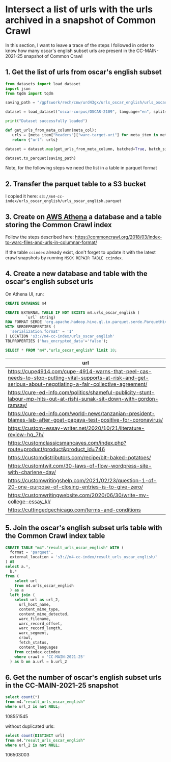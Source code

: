# Intersect a list of urls with the urls archived in a snapshot of Common Crawl

In this section, I want to leave a trace of the steps I followed in order to know how many oscar's english subset urls are present in the CC-MAIN-2021-25 snapshot of Common Crawl

## 1. Get the list of urls from oscar's english subset

```python
from datasets import load_dataset
import json
from tqdm import tqdm

saving_path = "/gpfswork/rech/cnw/urd43gx/urls_oscar_english/urls_oscar_english.parquet" #CHANGEME

dataset = load_dataset("oscar-corpus/OSCAR-2109", language="en", split="train", use_auth_token=True)

print("Dataset successfully loaded")

def get_urls_from_meta_column(meta_col):
   urls = [meta_item["headers"]["warc-target-uri"] for meta_item in meta_col]
   return {"url": urls}

dataset = dataset.map(get_urls_from_meta_column, batched=True, batch_size=1000, remove_columns=dataset.column_names, num_proc=25, input_columns=["meta"])

dataset.to_parquet(saving_path)
```
Note, for the following steps we need the list in a table in parquet format

## 2. Transfer the parquet table to a S3 bucket

I copied it here: `s3://m4-cc-index/urls_oscar_english/urls_oscar_english.parquet`

## 3. Create on [AWS Athena](https://aws.amazon.com/athena/) a database and a table storing the Common Crawl index

Follow the steps described here: https://commoncrawl.org/2018/03/index-to-warc-files-and-urls-in-columnar-format/

If the table `ccindex` already exist, don't forget to update it with the latest crawl snapshots by running `MSCK REPAIR TABLE ccindex`.

## 4. Create a new database and table with the oscar's english subset urls

On Athena UI, run:

```sql
CREATE DATABASE m4
```

```sql
CREATE EXTERNAL TABLE IF NOT EXISTS m4.urls_oscar_english (
         `url` string)
ROW FORMAT SERDE 'org.apache.hadoop.hive.ql.io.parquet.serde.ParquetHiveSerDe'
WITH SERDEPROPERTIES (
  'serialization.format' = '1'
) LOCATION 's3://m4-cc-index/urls_oscar_english'
TBLPROPERTIES ('has_encrypted_data'='false');
```

```sql
SELECT * FROM "m4"."urls_oscar_english" limit 10;
```

|url                                                                                                                                                           |
|--------------------------------------------------------------------------------------------------------------------------------------------------------------|
|https://cupe4914.com/cupe-4914-warns-that-peel-cas-needs-to-stop-putting-vital-supports-at-risk-and-get-serious-about-negotiating-a-fair-collective-agreement/|
|https://cure-ed-info.com/politics/shameful-publicity-stunt-labour-mp-hits-out-at-rishi-sunak-sit-down-with-gordon-ramsay/                                     |
|https://cure-ed-info.com/world-news/tanzanian-president-blames-lab-after-goat-papaya-test-positive-for-coronavirus/                                           |
|https://custom-essay-writer.net/2020/10/21/literature-review-hq_7h/                                                                                           |
|https://customclassicsmancaves.com/index.php?route=product/product&product_id=746                                                                             |
|https://customdistributors.com/recipe/blt-baked-potatoes/                                                                                                     |
|https://customtwit.com/30-laws-of-flow-wordpress-site-with-charlene-day/                                                                                      |
|https://customwritingshelp.com/2021/02/23/question-1-of-20-one-purpose-of-closing-entries-is-to-give-zero/                                                    |
|https://customwritingwebsite.com/2020/06/30/write-my-college-essay_kl/                                                                                        |
|https://cuttingedgechicago.com/terms-and-conditions                                                                                                           |

## 5. Join the  oscar's english subset urls table with the Common Crawl index table

```sql
CREATE TABLE "m4"."result_urls_oscar_english" WITH (
  format = 'parquet',
  external_location = 's3://m4-cc-index/result_urls_oscar_english/'
) AS
select a.*,
  b.*
from (
    select url
    from m4.urls_oscar_english
  ) as a
  left join (
    select url as url_2,
      url_host_name,
      content_mime_type,
      content_mime_detected,
      warc_filename,
      warc_record_offset,
      warc_record_length,
      warc_segment,
      crawl,
      fetch_status,
      content_languages
    from ccindex.ccindex
    where crawl = 'CC-MAIN-2021-25'
  ) as b on a.url = b.url_2
```

## 6. Get the number of oscar's english subset urls in the CC-MAIN-2021-25 snapshot
```sql
select count(*)
from m4."result_urls_oscar_english"
where url_2 is not NULL;
```
108551545

without duplicated urls:
```sql
select count(DISTINCT url)
from m4."result_urls_oscar_english"
where url_2 is not NULL;
```
106503003
